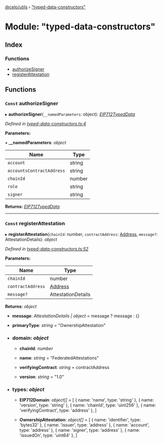 [@celo/utils](../README.md) › ["typed-data-constructors"](_typed_data_constructors_.md)

# Module: "typed-data-constructors"

## Index

### Functions

* [authorizeSigner](_typed_data_constructors_.md#const-authorizesigner)
* [registerAttestation](_typed_data_constructors_.md#const-registerattestation)

## Functions

### `Const` authorizeSigner

▸ **authorizeSigner**(`__namedParameters`: object): *[EIP712TypedData](../interfaces/_sign_typed_data_utils_.eip712typeddata.md)*

*Defined in [typed-data-constructors.ts:4](https://github.com/celo-org/celo-monorepo/blob/master/packages/sdk/utils/src/typed-data-constructors.ts#L4)*

**Parameters:**

▪ **__namedParameters**: *object*

Name | Type |
------ | ------ |
`account` | string |
`accountsContractAddress` | string |
`chainId` | number |
`role` | string |
`signer` | string |

**Returns:** *[EIP712TypedData](../interfaces/_sign_typed_data_utils_.eip712typeddata.md)*

___

### `Const` registerAttestation

▸ **registerAttestation**(`chainId`: number, `contractAddress`: [Address](_address_.md#address), `message?`: AttestationDetails): *object*

*Defined in [typed-data-constructors.ts:52](https://github.com/celo-org/celo-monorepo/blob/master/packages/sdk/utils/src/typed-data-constructors.ts#L52)*

**Parameters:**

Name | Type |
------ | ------ |
`chainId` | number |
`contractAddress` | [Address](_address_.md#address) |
`message?` | AttestationDetails |

**Returns:** *object*

* **message**: *AttestationDetails | object* = message ? message : {}

* **primaryType**: *string* = "OwnershipAttestation"

* ### **domain**: *object*

  * **chainId**: *number*

  * **name**: *string* = "FederatedAttestations"

  * **verifyingContract**: *string* = contractAddress

  * **version**: *string* = "1.0"

* ### **types**: *object*

  * **EIP712Domain**: *object[]* = [
        { name: 'name', type: 'string' },
        { name: 'version', type: 'string' },
        { name: 'chainId', type: 'uint256' },
        { name: 'verifyingContract', type: 'address' },
      ]

  * **OwnershipAttestation**: *object[]* = [
        { name: 'identifier', type: 'bytes32' },
        { name: 'issuer', type: 'address' },
        { name: 'account', type: 'address' },
        { name: 'signer', type: 'address' },
        { name: 'issuedOn', type: 'uint64' },
      ]
